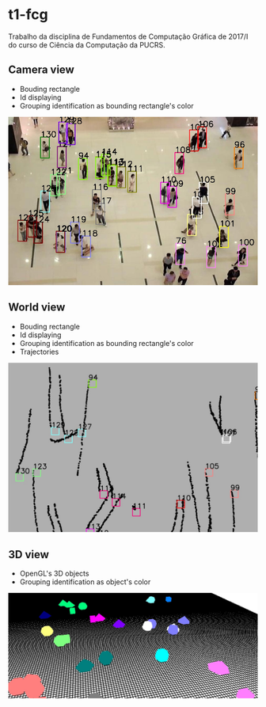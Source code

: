 # t1-fcg
Trabalho da disciplina de Fundamentos de Computação Gráfica de 2017/I do curso de Ciência da Computação da PUCRS.

## Camera view 

- Bouding rectangle
- Id displaying
- Grouping identification as bounding rectangle's color 

![image](imgs/camera_view.jpg)

## World view

- Bouding rectangle
- Id displaying
- Grouping identification as bounding rectangle's color
- Trajectories

![image](imgs/world_view.jpg)

## 3D view

- OpenGL's 3D objects
- Grouping identification as object's color 

![image](imgs/3d_view.jpg)
